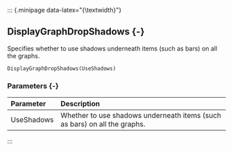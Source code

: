 ::: {.minipage data-latex="{\textwidth}"}
## DisplayGraphDropShadows {-}

Specifies whether to use shadows underneath items (such as bars) on all the graphs.

```{sql}
DisplayGraphDropShadows(UseShadows)
```

### Parameters {-}

**Parameter** | **Description**
| :-- | :-- |
UseShadows | Whether to use shadows underneath items (such as bars) on all the graphs.
:::
